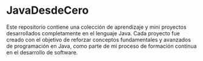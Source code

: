 # JavaDesdeCero
Este repositorio contiene una colección de aprendizaje y mini proyectos desarrollados completamente en el lenguaje Java. Cada proyecto fue creado con el objetivo de reforzar conceptos fundamentales y avanzados de programación en Java, como parte de mi proceso de formación continua en el desarrollo de software.
